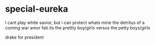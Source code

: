 # special-eureka
I cant play white savior, but i can protect whats mine
the detritus of a coming war
amor fati 
its the prettty boy/girls versus the petty boys/girls
 
 drake for president
